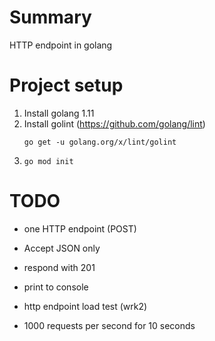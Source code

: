 # Summary

HTTP endpoint in golang

# Project setup

1. Install golang 1.11
1. Install golint (https://github.com/golang/lint)
    ```
    go get -u golang.org/x/lint/golint
    ```
1. `go mod init`




# TODO

* one HTTP endpoint (POST)
* Accept JSON only
* respond with 201
* print to console

* http endpoint load test (wrk2)
* 1000 requests per second for 10 seconds

